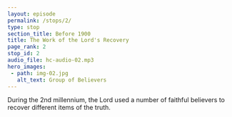 ```yaml
---
layout: episode
permalink: /stops/2/
type: stop
section_title: Before 1900
title: The Work of the Lord's Recovery
page_rank: 2
stop_id: 2
audio_file: hc-audio-02.mp3
hero_images:
 - path: img-02.jpg
   alt_text: Group of Believers
---
```


During the 2nd millennium, the Lord used a number of faithful believers to recover different items of the truth.  

<!---
主在第二個千年之交期間使用了一班忠信的信徒來恢復不同的真理。
-->

<!--- TRANSCRIPT
Despite this, the Lord continuously moved to carry out His work of recovery among groups of believers who often faced persecution for seeking the truth. During the second millennium, several groups of faithful ones recovered item after item of the truths that had been lost through long periods of neglect, oversight, or opposition. Still, by the late 1800s, the situation in Europe and America had become exceedingly confused, with Christians deeply divided due to the conflicting influences of Roman Catholicism, state churches, and private or independent churches.
-->